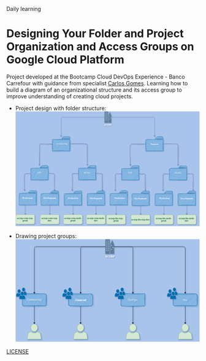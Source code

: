 Daily learning

# Designing Your Folder and Project Organization and Access Groups on Google Cloud Platform

Project developed at the Bootcamp Cloud DevOps Experience - Banco Carrefour with guidance from specialist [Carlos Gomes](https://www.linkedin.com/in/carlos-barbero-95457b22/ "Carlos Gomes").
Learning how to build a diagram of an organizational structure and its access group to improve understanding of creating cloud projects.

- Project design with folder structure:
![Project design with folder structure](acorp_org_proj_file.png)

- Drawing project groups:
![Drawing project groups](acorp_org_proj_arq-groups.png)

[LICENSE](/LICENSE)
